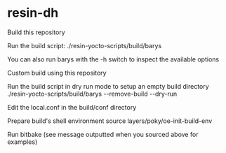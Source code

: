 # resin-dh

Build this repository

Run the build script: ./resin-yocto-scripts/build/barys

You can also run barys with the -h switch to inspect the available options

Custom build using this repository

Run the build script in dry run mode to setup an empty build directory ./resin-yocto-scripts/build/barys --remove-build --dry-run

Edit the local.conf in the build/conf directory

Prepare build's shell environment source layers/poky/oe-init-build-env

Run bitbake (see message outputted when you sourced above for examples)
